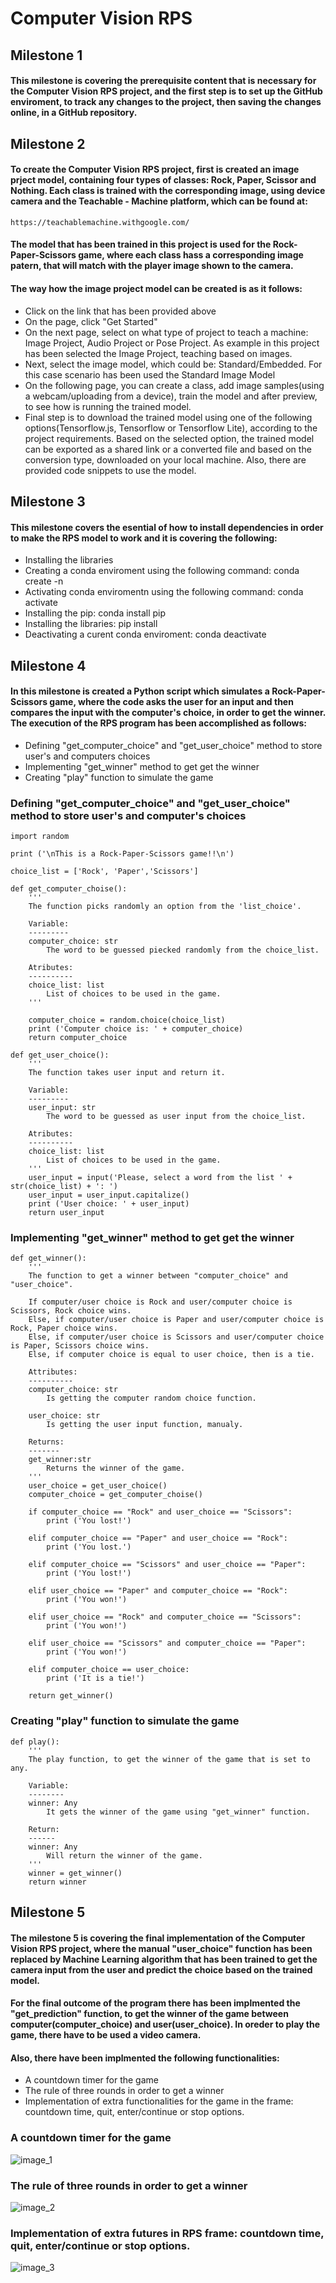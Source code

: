 # Computer Vision RPS
## Milestone 1
#### This milestone is covering the prerequisite content that is necessary for the Computer Vision RPS project, and the first step is to set up the GitHub enviroment, to track any changes to the project, then saving the changes online, in a GitHub repository. 

## Milestone 2
#### To create the Computer Vision RPS project, first is created an image prject model, containing four types of classes: Rock, Paper, Scissor and Nothing. Each class is trained with the corresponding image, using device camera and the Teachable - Machine platform, which can be found at: 
```
https://teachablemachine.withgoogle.com/
```
#### The model that has been trained in this project is used for the Rock-Paper-Scissors game, where each class hass a corresponding image patern, that will match with the player image shown to the camera. 
#### The way how the image project model can be created is as it follows:
* Click on the link that has been provided above
* On the page, click "Get Started"
* On the next page, select on what type of project to teach a machine: Image Project, Audio Project or Pose Project. As example in this project has been selected the Image Project, teaching based on images.
* Next, select the image model, which could be: Standard/Embedded. For this case scenario has been used the Standard Image Model
* On the following page, you can create a class, add image samples(using a webcam/uploading from a device), train the model and after preview, to see how is running the trained model.
* Final step is to download the trained model using one of the following options(Tensorflow.js, Tensorflow or Tensorflow Lite), according to the project requirements. Based on the selected option, the trained model can be exported as a shared link or a converted file and based on the conversion type, downloaded on your local machine. Also, there are provided code snippets to use the model.

## Milestone 3
#### This milestone covers the esential of how to install dependencies in order to make the RPS model to work and it is covering the following: 
* Installing the libraries
* Creating a conda enviroment using the following command: conda create -n <name of enviroment>
* Activating conda enviromentn using the following command: conda activate <name of enviroment>
* Installing the pip: conda install pip
* Installing the libraries: pip install <name of library>
* Deactivating a curent conda enviroment: conda deactivate

## Milestone 4
#### In this milestone is created a Python script which simulates a Rock-Paper-Scissors game, where the code asks the user for an input and then compares the input with the computer's choice, in order to get the winner. The execution of the RPS program has been accomplished as follows:
* Defining "get_computer_choice" and "get_user_choice" method to store user's and computers choices
* Implementing "get_winner" method to get get the winner
* Creating "play" function to simulate the game

### Defining "get_computer_choice" and "get_user_choice" method to store user's and computer's choices
```
import random

print ('\nThis is a Rock-Paper-Scissors game!!\n')

choice_list = ['Rock', 'Paper','Scissors']

def get_computer_choise():
    '''
    The function picks randomly an option from the 'list_choice'.
    
    Variable:
    ---------
    computer_choice: str
        The word to be guessed piecked randomly from the choice_list.
    
    Atributes:
    ----------
    choice_list: list
        List of choices to be used in the game.
    '''
    
    computer_choice = random.choice(choice_list)
    print ('Computer choice is: ' + computer_choice)
    return computer_choice

def get_user_choice():
    '''
    The function takes user input and return it.
    
    Variable:
    ---------
    user_input: str
        The word to be guessed as user input from the choice_list.
    
    Atributes:
    ----------
    choice_list: list
        List of choices to be used in the game.
    '''
    user_input = input('Please, select a word from the list ' + str(choice_list) + ': ')
    user_input = user_input.capitalize()
    print ('User choice: ' + user_input)
    return user_input
```
### Implementing "get_winner" method to get get the winner
```
def get_winner():
    '''
    The function to get a winner between "computer_choice" and "user_choice".
    
    If computer/user choice is Rock and user/computer choice is Scissors, Rock choice wins.
    Else, if computer/user choice is Paper and user/computer choice is Rock, Paper choice wins.
    Else, if computer/user choice is Scissors and user/computer choice is Paper, Scissors choice wins.
    Else, if computer choice is equal to user choice, then is a tie.
    
    Attributes:
    ----------
    computer_choice: str
        Is getting the computer random choice function.

    user_choice: str
        Is getting the user input function, manualy.

    Returns:
    -------
    get_winner:str
        Returns the winner of the game.
    '''
    user_choice = get_user_choice()
    computer_choice = get_computer_choise()
    
    if computer_choice == "Rock" and user_choice == "Scissors":
        print ('You lost!')
        
    elif computer_choice == "Paper" and user_choice == "Rock":
        print ('You lost.')
        
    elif computer_choice == "Scissors" and user_choice == "Paper":
        print ('You lost!')
    
    elif user_choice == "Paper" and computer_choice == "Rock":
        print ('You won!')
        
    elif user_choice == "Rock" and computer_choice == "Scissors":
        print ('You won!')
        
    elif user_choice == "Scissors" and computer_choice == "Paper":
        print ('You won!')
    
    elif computer_choice == user_choice:
        print ('It is a tie!')
    
    return get_winner()
```
### Creating "play" function to simulate the game
```
def play():
    '''
    The play function, to get the winner of the game that is set to any.
    
    Variable:
    --------
    winner: Any
        It gets the winner of the game using "get_winner" function.
        
    Return:
    ------
    winner: Any
        Will return the winner of the game.
    '''
    winner = get_winner()
    return winner

```
## Milestone 5

#### The milestone 5 is covering the final implementation of the Computer Vision RPS project, where the manual "user_choice" function has been replaced by Machine Learning algorithm that has been trained to get the camera input from the user and predict the choice based on the trained model.
#### For the final outcome of the program there has been implmented the "get_prediction" function, to get the winner of the game between computer(computer_choice) and user(user_choice). In oreder to play the game, there have to be used a video camera. 
#### Also, there have been implmented the following functionalities:
* A countdown timer for the game
* The rule of three rounds in order to get a winner
* Implementation of extra functionalities for the game in the frame: countdown time, quit, enter/continue or stop options. 

### A countdown timer for the game

![image_1](https://user-images.githubusercontent.com/116363766/211667980-ad9358f3-084c-433a-aa8f-c5d8991b6a2b.png)

### The rule of three rounds in order to get a winner

![image_2](https://user-images.githubusercontent.com/116363766/211669411-92eeb4a0-95bf-4186-a7a1-1912c5053aca.png)

### Implementation of extra futures in RPS frame: countdown time, quit, enter/continue or stop options.

![image_3](https://user-images.githubusercontent.com/116363766/211668275-5c1ee360-f6be-421a-99f6-0353d9a24a66.png)
